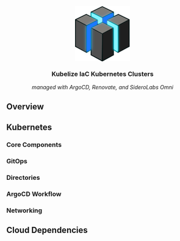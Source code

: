 <div align="center">

<img src="https://raw.githubusercontent.com/kubelize/kube-builder/refs/heads/dev/docs/src/assets/logo.png" align="center" width="144px" height="144px"/>

### Kubelize IaC Kubernetes Clusters

_managed with ArgoCD, Renovate, and SideroLabs Omni_

</div>

## Overview


## Kubernetes

### Core Components

### GitOps

### Directories

### ArgoCD Workflow

### Networking

## Cloud Dependencies
